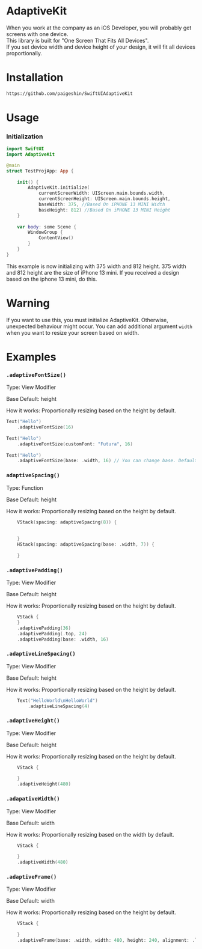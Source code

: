 # AdaptiveKit

When you work at the company as an iOS Developer, you will probably get screens with one device.  
This library is built for "One Screen That Fits All Devices".         
If you set device width and device height of your design, it will fit all devices proportionally. 

# Installation 

```bash
https://github.com/paigeshin/SwiftUIAdaptiveKit
```

# Usage

### Initialization

```swift
import SwiftUI
import AdaptiveKit

@main
struct TestProjApp: App {
    
    init() {
        AdaptiveKit.initialize(
            currentScreenWidth: UIScreen.main.bounds.width,
            currentScreenHeight: UIScreen.main.bounds.height,
            baseWidth: 375, //Based On iPHONE 13 MINI Width
            baseHeight: 812) //Based On iPHONE 13 MINI Height
    }
    
    var body: some Scene {
        WindowGroup {
            ContentView()
        }
    }
}
```

This example is now initializing with 375 width and 812 height. 
375 width and 812 height are the size of iPhone 13 mini. 
If you received a design based on the iphone 13 mini, do this. 

# Warning

If you want to use this, you must initialize AdaptiveKit. Otherwise, unexpected behaviour might occur. You can add additional argument `width` when you want to resize your screen based on width.

# Examples

### `.adaptiveFontSize()`

Type: View Modifier 

Base Default: height

How it works: Proportionally resizing based on the height by default.

```swift
Text("Hello")
    .adaptiveFontSize(16)
    
Text("Hello")
    .adaptiveFontSize(customFont: "Futura", 16)
    
Text("Hello")
    .adaptiveFontSize(base: .width, 16) // You can change base. Default is height 
```

### `adaptiveSpacing()`

Type: Function 

Base Default: height

How it works: Proportionally resizing based on the height by default.

```swift
    VStack(spacing: adaptiveSpacing(8)) {
        
            
    }
    HStack(spacing: adaptiveSpacing(base: .width, 7)) {
        
    }
```

### `.adaptivePadding()`

Type: View Modifier 

Base Default: height

How it works: Proportionally resizing based on the height by default.

```swift
    VStack {
    }
    .adaptivePadding(36)
    .adaptivePadding(.top, 24)
    .adaptivePadding(base: .width, 16)
```

### `.adaptiveLineSpacing()`

Type: View Modifier 

Base Default: height

How it works: Proportionally resizing based on the height by default.

```swift
    Text("HelloWorld\nHelloWorld")
        .adaptiveLineSpacing(4)
```

### `.adaptiveHeight()`

Type: View Modifier 

Base Default: height

How it works: Proportionally resizing based on the height by default.

```swift
    VStack {
            
    }
    .adaptiveHeight(480)
```

### `.adapativeWidth()`

Type: View Modifier 

Base Default: width

How it works: Proportionally resizing based on the width by default.

```swift
    VStack {
            
    }
    .adaptiveWidth(480)
```

### `.adaptiveFrame()`

Type: View Modifier 

Base Default: width

How it works: Proportionally resizing based on the height by default.

```swift
    VStack {
        
    }
    .adaptiveFrame(base: .width, width: 480, height: 240, alignment: .leading)
```
